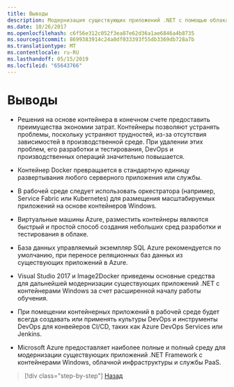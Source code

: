 ```yaml
---
title: Выводы
description: Модернизация существующих приложений .NET с помощью облака Azure и контейнеров Windows | Заключение
ms.date: 10/26/2017
ms.openlocfilehash: c6f56e312c052f3ea87e62d36a1ae6846a4b8735
ms.sourcegitcommit: 8699383914c24a0df033393f55db3369db728a7b
ms.translationtype: MT
ms.contentlocale: ru-RU
ms.lasthandoff: 05/15/2019
ms.locfileid: "65643766"
---
```

# <a name="conclusions"></a>Выводы

- Решения на основе контейнера в конечном счете предоставить преимущества экономии затрат. Контейнеры позволяют устранять проблемы, поскольку устраняют трудностей, из-за отсутствия зависимостей в производственной среде. При удалении этих проблем, его разработки и тестирования, DevOps и производственных операций значительно повышается.

- Контейнер Docker превращается в стандартную единицу развертывания любого серверного приложения или службы.

- В рабочей среде следует использовать оркестратора (например, Service Fabric или Kubernetes) для размещения масштабируемых приложений на основе контейнеров Windows.

- Виртуальные машины Azure, разместить контейнеры являются быстрый и простой способ создания небольших сред разработки и тестирования в облаке.

- База данных управляемый экземпляр SQL Azure рекомендуется по умолчанию, при переносе реляционных баз данных из существующих приложений в Azure.

- Visual Studio 2017 и Image2Docker приведены основные средства для дальнейшей модернизации существующих приложений .NET с контейнерами Windows за счет расширенной началу работы обучения.

- При помещении контейнерных приложений в рабочей среде будет всегда создавать или применять культуры DevOps и инструменты DevOps для конвейеров CI/CD, таких как Azure DevOps Services или Jenkins.

- Microsoft Azure предоставляет наиболее полные и полный среду для модернизации существующих приложений .NET Framework с контейнерами Windows, облачной инфраструктуры и службы PaaS.

>[!div class="step-by-step"]
>[Назад](walkthroughs-technical-get-started-overview.md)
